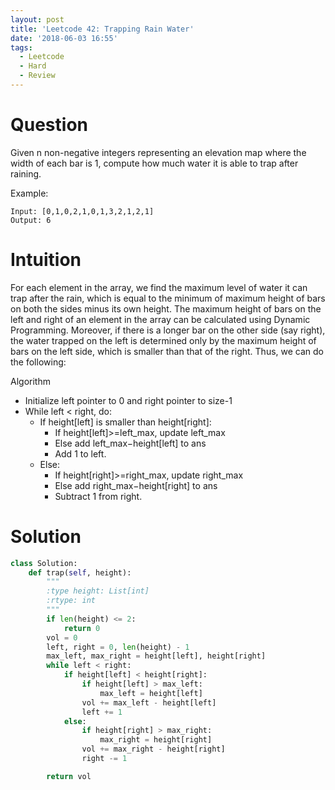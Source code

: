 ```yaml
---
layout: post
title: 'Leetcode 42: Trapping Rain Water'
date: '2018-06-03 16:55'
tags:
  - Leetcode
  - Hard
  - Review
---
```


# Question
Given n non-negative integers representing an elevation map where the width of each bar is 1, compute how much water it is able to trap after raining.

Example:

```
Input: [0,1,0,2,1,0,1,3,2,1,2,1]
Output: 6
```

# Intuition
For each element in the array, we find the maximum level of water it can trap after the rain, which is equal to the minimum of maximum height of bars on both the sides minus its own height. The maximum height of bars on the left and right of an element in the array can be calculated using Dynamic Programming. Moreover, if there is a longer bar on the other side (say right), the water trapped on the left is determined only by the maximum height of bars on the left side, which is smaller than that of the right. Thus, we can do the following:

Algorithm

* Initialize left pointer to 0 and right pointer to size-1
* While left < right, do:
  * If height[left] is smaller than height[right]:
    * If height[left]>=left_max, update left_max
    * Else add left_max−height[left] to ans
    * Add 1 to left.
  * Else:
    * If height[right]>=right_max, update right_max
    * Else add right_max−height[right] to ans
    * Subtract 1 from right.

# Solution

```python
class Solution:
    def trap(self, height):
        """
        :type height: List[int]
        :rtype: int
        """
        if len(height) <= 2:
            return 0
        vol = 0
        left, right = 0, len(height) - 1
        max_left, max_right = height[left], height[right]
        while left < right:
            if height[left] < height[right]:
                if height[left] > max_left:
                    max_left = height[left]
                vol += max_left - height[left]
                left += 1
            else:
                if height[right] > max_right:
                    max_right = height[right]
                vol += max_right - height[right]
                right -= 1

        return vol
```
